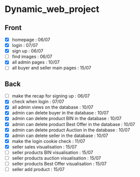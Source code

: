# Dynamic_web_project

## Front

- [X] homepage : 06/07
- [X] login : 07/07
- [X] sign up : 06/07
- [ ] find images : 06/07
- [X] all admin pages : 10/07
- [ ] all buyer and seller main pages : 15/07

## Back

- [ ] make the recap for signing up : 06/07
- [X] check when login : 07/07
- [X] all admin views on the database : 10/07
- [X] admin can delete buyer in the database : 10/07
- [X] admin can delete product BIN in the database : 10/07
- [X] admin can delete product Best Offer in the database : 10/07
- [X] admin can delete product Auction in the database : 10/07
- [X] admin can delete seller in the database : 10/07
- [X] make the login cookie check : 11/07
- [X] seller sales visualisation : 15/07
- [ ] seller products BIN visualisation : 15/07
- [ ] seller products auction visualisation : 15/07
- [ ] seller products Best Offer visualisation : 15/07
- [ ] seller add product : 15/07
